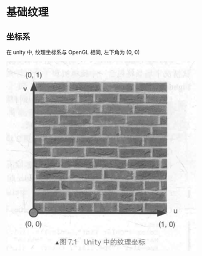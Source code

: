 # 基础纹理

## 坐标系

在 unity 中, 纹理坐标系与 OpenGL 相同, 左下角为 (0, 0)

![image-20220716141102753](image-20220716141102753.png)